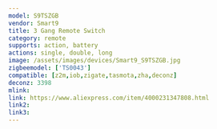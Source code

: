 ```yaml
---
model: S9TSZGB
vendor: Smart9
title: 3 Gang Remote Switch
category: remote
supports: action, battery
actions: single, double, long
image: /assets/images/devices/Smart9_S9TSZGB.jpg
zigbeemodel: ['TS0043']
compatible: [z2m,iob,zigate,tasmota,zha,deconz]
deconz: 3398
mlink: 
link: https://www.aliexpress.com/item/4000231347808.html
link2: 
link3: 
---
```

